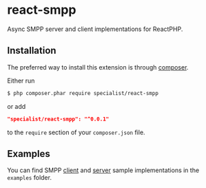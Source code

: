 # react-smpp

Async SMPP server and client implementations for ReactPHP.

## Installation

The preferred way to install this extension is through [composer](https://getcomposer.org/download/).

Either run

```bash
$ php composer.phar require specialist/react-smpp
```

or add

```json
"specialist/react-smpp": "^0.0.1"
```

to the `require` section of your `composer.json` file.

## Examples

You can find SMPP [client](examples/client.php) and [server](examples/server.php) sample implementations in the `examples` folder.
